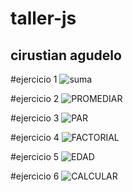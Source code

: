 # taller-js
## cirustian agudelo

#ejercicio 1
![suma](/pantallazo/SUMA.PNG)

#ejercicio 2
![PROMEDIAR](/pantallazo/PROMEDIAR.PNG)

#ejercicio 3
![PAR](/pantallazo/PAR.PNG)

#ejercicio 4
![FACTORIAL](/pantallazo/FACTORIAL.PNG)

#ejercicio 5
![EDAD](/pantallazo/EDAD.PNG)

#ejercicio 6
![CALCULAR](/pantallazo/CALCULAR.PNG)

